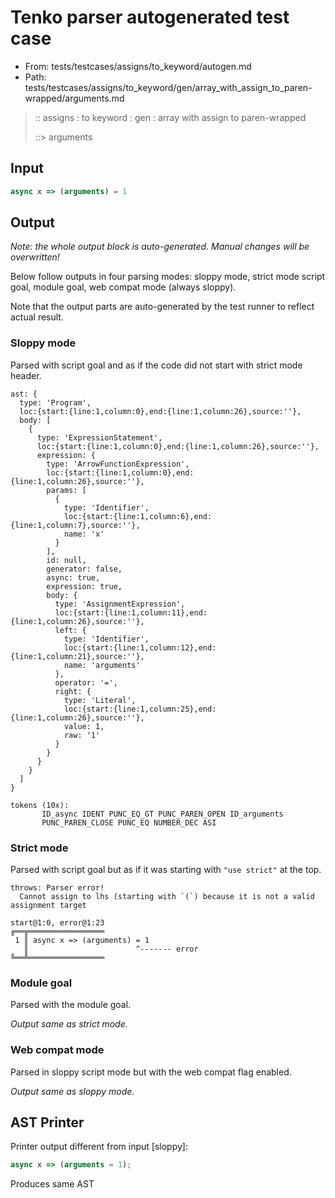 # Tenko parser autogenerated test case

- From: tests/testcases/assigns/to_keyword/autogen.md
- Path: tests/testcases/assigns/to_keyword/gen/array_with_assign_to_paren-wrapped/arguments.md

> :: assigns : to keyword : gen : array with assign to paren-wrapped
>
> ::> arguments

## Input


`````js
async x => (arguments) = 1
`````

## Output

_Note: the whole output block is auto-generated. Manual changes will be overwritten!_

Below follow outputs in four parsing modes: sloppy mode, strict mode script goal, module goal, web compat mode (always sloppy).

Note that the output parts are auto-generated by the test runner to reflect actual result.

### Sloppy mode

Parsed with script goal and as if the code did not start with strict mode header.

`````
ast: {
  type: 'Program',
  loc:{start:{line:1,column:0},end:{line:1,column:26},source:''},
  body: [
    {
      type: 'ExpressionStatement',
      loc:{start:{line:1,column:0},end:{line:1,column:26},source:''},
      expression: {
        type: 'ArrowFunctionExpression',
        loc:{start:{line:1,column:0},end:{line:1,column:26},source:''},
        params: [
          {
            type: 'Identifier',
            loc:{start:{line:1,column:6},end:{line:1,column:7},source:''},
            name: 'x'
          }
        ],
        id: null,
        generator: false,
        async: true,
        expression: true,
        body: {
          type: 'AssignmentExpression',
          loc:{start:{line:1,column:11},end:{line:1,column:26},source:''},
          left: {
            type: 'Identifier',
            loc:{start:{line:1,column:12},end:{line:1,column:21},source:''},
            name: 'arguments'
          },
          operator: '=',
          right: {
            type: 'Literal',
            loc:{start:{line:1,column:25},end:{line:1,column:26},source:''},
            value: 1,
            raw: '1'
          }
        }
      }
    }
  ]
}

tokens (10x):
       ID_async IDENT PUNC_EQ_GT PUNC_PAREN_OPEN ID_arguments
       PUNC_PAREN_CLOSE PUNC_EQ NUMBER_DEC ASI
`````

### Strict mode

Parsed with script goal but as if it was starting with `"use strict"` at the top.

`````
throws: Parser error!
  Cannot assign to lhs (starting with `(`) because it is not a valid assignment target

start@1:0, error@1:23
╔══╦═════════════════
 1 ║ async x => (arguments) = 1
   ║                        ^------- error
╚══╩═════════════════

`````


### Module goal

Parsed with the module goal.

_Output same as strict mode._

### Web compat mode

Parsed in sloppy script mode but with the web compat flag enabled.

_Output same as sloppy mode._

## AST Printer

Printer output different from input [sloppy]:

````js
async x => (arguments = 1);
````

Produces same AST
